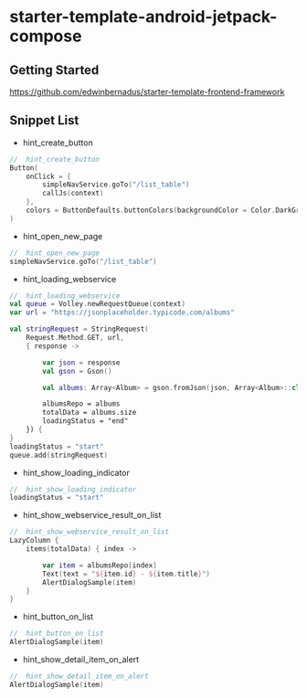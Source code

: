 # starter-template-android-jetpack-compose

## Getting Started
https://github.com/edwinbernadus/starter-template-frontend-framework


## Snippet List
- hint_create_button
````kotlin
//  hint_create_button
Button(
    onClick = {
        simpleNavService.goTo("/list_table")
        callJs(context)
    },
    colors = ButtonDefaults.buttonColors(backgroundColor = Color.DarkGray)
)
````
- hint_open_new_page
````kotlin
//  hint_open_new_page
simpleNavService.goTo("/list_table")
````
- hint_loading_webservice
````kotlin
//  hint_loading_webservice
val queue = Volley.newRequestQueue(context)
var url = "https://jsonplaceholder.typicode.com/albums"

val stringRequest = StringRequest(
    Request.Method.GET, url,
    { response ->

        var json = response
        val gson = Gson()

        val albums: Array<Album> = gson.fromJson(json, Array<Album>::class.java)

        albumsRepo = albums
        totalData = albums.size
        loadingStatus = "end"
    }) {
}
loadingStatus = "start"
queue.add(stringRequest)
````
- hint_show_loading_indicator
````kotlin
//  hint_show_loading_indicator
loadingStatus = "start"
````
- hint_show_webservice_result_on_list
````kotlin
//  hint_show_webservice_result_on_list
LazyColumn {
    items(totalData) { index ->

        var item = albumsRepo[index]
        Text(text = "${item.id} - ${item.title}")
        AlertDialogSample(item)
    }
}
````
- hint_button_on_list
````kotlin
//  hint_button_on_list
AlertDialogSample(item)
````
- hint_show_detail_item_on_alert
````kotlin
//  hint_show_detail_item_on_alert
AlertDialogSample(item)
````